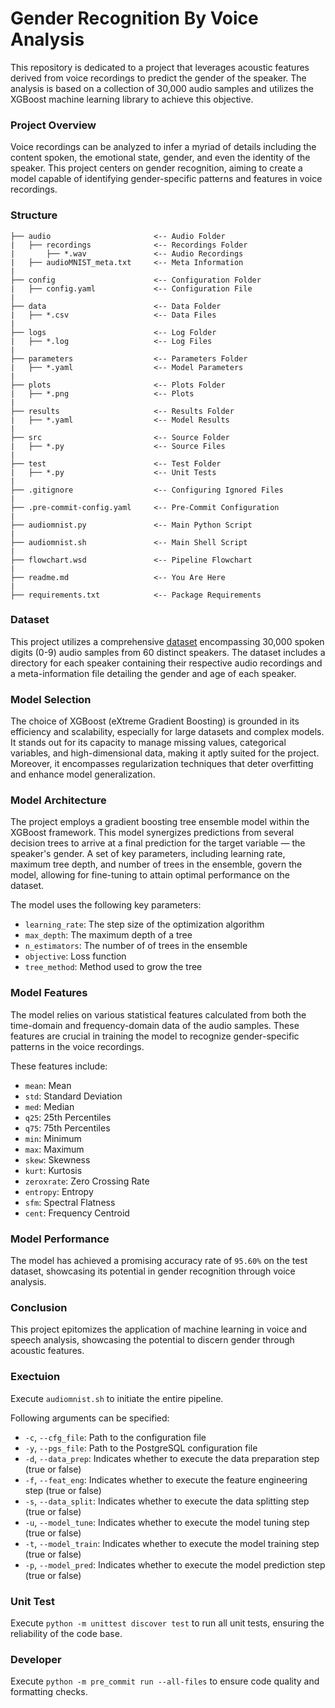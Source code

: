 # Gender Recognition By Voice Analysis
This repository is dedicated to a project that leverages acoustic features derived from voice recordings to predict the gender of the speaker. The analysis is based on a collection of 30,000 audio samples and utilizes the XGBoost machine learning library to achieve this objective. 

### Project Overview
Voice recordings can be analyzed to infer a myriad of details including the content spoken, the emotional state, gender, and even the identity of the speaker. This project centers on gender recognition, aiming to create a model capable of identifying gender-specific patterns and features in voice recordings.

### Structure
```
├── audio                       <-- Audio Folder
|   ├── recordings              <-- Recordings Folder
|       ├── *.wav               <-- Audio Recordings
|   ├── audioMNIST_meta.txt     <-- Meta Information
|
├── config                      <-- Configuration Folder
|   ├── config.yaml             <-- Configuration File
|
├── data                        <-- Data Folder
|   ├── *.csv                   <-- Data Files
|
├── logs                        <-- Log Folder
|   ├── *.log                   <-- Log Files
|
├── parameters                  <-- Parameters Folder
|   ├── *.yaml                  <-- Model Parameters
|
├── plots                       <-- Plots Folder
|   ├── *.png                   <-- Plots
|
├── results                     <-- Results Folder
|   ├── *.yaml                  <-- Model Results
|
├── src                         <-- Source Folder
|   ├── *.py                    <-- Source Files
|
├── test                        <-- Test Folder
|   ├── *.py                    <-- Unit Tests
|
├── .gitignore                  <-- Configuring Ignored Files
|
├── .pre-commit-config.yaml     <-- Pre-Commit Configuration
|
├── audiomnist.py               <-- Main Python Script
|
├── audiomnist.sh               <-- Main Shell Script
|
├── flowchart.wsd               <-- Pipeline Flowchart
|
├── readme.md                   <-- You Are Here
|
├── requirements.txt            <-- Package Requirements
```

### Dataset
This project utilizes a comprehensive [dataset](https://www.kaggle.com/datasets/primaryobjects/voicegender) encompassing 30,000 spoken digits (0-9) audio samples from 60 distinct speakers. The dataset includes a directory for each speaker containing their respective audio recordings and a meta-information file detailing the gender and age of each speaker.

### Model Selection
The choice of XGBoost (eXtreme Gradient Boosting) is grounded in its efficiency and scalability, especially for large datasets and complex models. It stands out for its capacity to manage missing values, categorical variables, and high-dimensional data, making it aptly suited for the project. Moreover, it encompasses regularization techniques that deter overfitting and enhance model generalization. 

### Model Architecture
The project employs a gradient boosting tree ensemble model within the XGBoost framework. This model synergizes predictions from several decision trees to arrive at a final prediction for the target variable — the speaker's gender. A set of key parameters, including learning rate, maximum tree depth, and number of trees in the ensemble, govern the model, allowing for fine-tuning to attain optimal performance on the dataset.

The model uses the following key parameters:

- `learning_rate`: The step size of the optimization algorithm
- `max_depth`: The maximum depth of a tree
- `n_estimators`: The number of of trees in the ensemble
- `objective`: Loss function
- `tree_method`: Method used to grow the tree

### Model Features
The model relies on various statistical features calculated from both the time-domain and frequency-domain data of the audio samples. These features are crucial in training the model to recognize gender-specific patterns in the voice recordings.

These features include:

- `mean`: Mean
- `std`: Standard Deviation
- `med`: Median
- `q25`: 25th Percentiles
- `q75`: 75th Percentiles
- `min`: Minimum
- `max`: Maximum
- `skew`: Skewness
- `kurt`: Kurtosis
- `zeroxrate`: Zero Crossing Rate
- `entropy`: Entropy
- `sfm`: Spectral Flatness
- `cent`: Frequency Centroid

### Model Performance
The model has achieved a promising accuracy rate of `95.60%` on the test dataset, showcasing its potential in gender recognition through voice analysis.

### Conclusion
This project epitomizes the application of machine learning in voice and speech analysis, showcasing the potential to discern gender through acoustic features.

### Exectuion
Execute `audiomnist.sh` to initiate the entire pipeline.

Following arguments can be specified:

- `-c`, `--cfg_file`: Path to the configuration file
- `-y`, `--pgs_file`: Path to the PostgreSQL configuration file
- `-d`, `--data_prep`: Indicates whether to execute the data preparation step (true or false)
- `-f`, `--feat_eng`: Indicates whether to execute the feature engineering step (true or false)
- `-s`, `--data_split`: Indicates whether to execute the data splitting step (true or false)
- `-u`, `--model_tune`: Indicates whether to execute the model tuning step (true or false)
- `-t`, `--model_train`: Indicates whether to execute the model training step (true or false)
- `-p`, `--model_pred`: Indicates whether to execute the model prediction step (true or false)

### Unit Test
Execute `python -m unittest discover test` to run all unit tests, ensuring the reliability of the code base.

### Developer
Execute `python -m pre_commit run --all-files` to ensure code quality and formatting checks.
